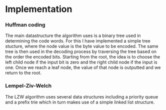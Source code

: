 # Implementation

### Huffman coding
The main datastructure the algorithm uses is a binary tree used in determining the code words. For this I have implemented a simple tree stucture, where the node value is the byte value to be encoded. The same tree is then used in the decoding process by traversing the tree based on the order the encoded bits. Starting from the root, the idea is to choose the left child node if the input bit is zero and the right child node if the input is one. Once we reach a leaf node, the value of that node is outputted and we return to the root.

### Lempel-Ziv-Welch
The LZW algorithm uses several data structures including a priority queue and a prefix trie which in turn makes use of a simple linked list structure.
